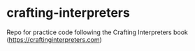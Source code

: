 # crafting-interpreters
Repo for practice code following the Crafting Interpreters book (https://craftinginterpreters.com)
